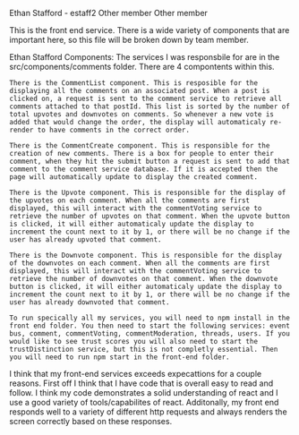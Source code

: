 Ethan Stafford - estaff2 
Other member
Other member

This is the front end service. There is a wide variety of components that are important here, so this file will be broken down by team member. 

Ethan Stafford Components: 
    The services I was responsbile for are in the src/components/comments folder. There are 4 compontents within this.

    There is the CommentList component. This is resposible for the displaying all the comments on an associated post. When a post is clicked on, a request is sent to the comment service to retrieve all comments attached to that postId. This list is sorted by the number of total upvotes and downvotes on comments. So whenever a new vote is added that would change the order, the display will automaticaly re-render to have comments in the correct order. 

    There is the CommentCreate component. This is responsible for the creation of new comments. There is a box for people to enter their comment, when they hit the submit button a request is sent to add that comment to the comment service database. If it is accepted then the page will automatically update to display the created comment. 

    There is the Upvote component. This is responsible for the display of the upvotes on each comment. When all the comments are first displayed, this will interact with the commentVoting service to retrieve the number of upvotes on that comment. When the upvote button is clicked, it will either automaticaly update the display to increment the count next to it by 1, or there will be no change if the user has already upvoted that comment.

    There is the Downvote component. This is responsible for the display of the downvotes on each comment. When all the comments are first displayed, this will interact with the commentVoting service to retrieve the number of downvotes on that comment. When the downvote button is clicked, it will either automaticaly update the display to increment the count next to it by 1, or there will be no change if the user has already downvoted that comment.  

    To run specically all my services, you will need to npm install in the front end folder. You then need to start the following services: event bus, comment, commentVoting, commentModeration, threads, users. If you would like to see trust scores you will also need to start the trustDistinction service, but this is not completly essential. Then you will need to run npm start in the front-end folder. 

I think that my front-end services exceeds expecattions for a couple reasons. First off I think that I have code that is overall easy to read and follow. I think my code demonstrates a solid understanding of react and I use a good variety of tools/capabilites of react. Additonally, my front end responds well to a variety of different http requests and always renders the screen correctly based on these responses.